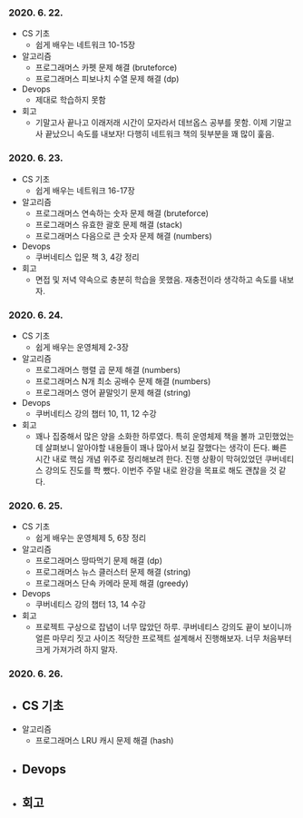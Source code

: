 ### 2020. 6. 22.
- CS 기초
    - 쉽게 배우는 네트워크 10-15장
- 알고리즘
    - 프로그래머스 카펫 문제 해결 (bruteforce)
    - 프로그래머스 피보나치 수열 문제 해결 (dp)
- Devops
    - 제대로 학습하지 못함
- 회고
    - 기말고사 끝나고 이래저래 시간이 모자라서 데브옵스 공부를 못함. 이제 기말고사 끝났으니 속도를 내보자! 다행히 네트워크 책의 뒷부분을 꽤 많이 훑음.

### 2020. 6. 23.
- CS 기초
    - 쉽게 배우는 네트워크 16-17장
- 알고리즘
    - 프로그래머스 연속하는 숫자 문제 해결 (bruteforce)
    - 프로그래머스 유효한 괄호 문제 해결 (stack)
    - 프로그래머스 다음으로 큰 숫자 문제 해결 (numbers)
- Devops
    - 쿠버네티스 입문 책 3, 4강 정리
- 회고
    - 면접 및 저녁 약속으로 충분히 학습을 못했음. 재충전이라 생각하고 속도를 내보자.

### 2020. 6. 24.
- CS 기초
    - 쉽게 배우는 운영체제 2-3장
- 알고리즘
    - 프로그래머스 행렬 곱 문제 해결 (numbers)
    - 프로그래머스 N개 최소 공배수 문제 해결 (numbers)
    - 프로그래머스 영어 끝말잇기 문제 해결 (string)
- Devops
    - 쿠버네티스 강의 챕터 10, 11, 12 수강
- 회고
    - 꽤나 집중해서 많은 양을 소화한 하루였다. 특히 운영체제 책을 볼까 고민했었는데 살펴보니 알아야할 내용들이 꽤나 많아서 보길 잘했다는 생각이 든다. 빠른 시간 내로 핵심 개념 위주로 정리해보려 한다. 진행 상황이 막혀있었던 쿠버네티스 강의도 진도를 쫙 뺐다. 이번주 주말 내로 완강을 목표로 해도 괜찮을 것 같다.

### 2020. 6. 25.
- CS 기초
    - 쉽게 배우는 운영체제 5, 6장 정리
- 알고리즘
    - 프로그래머스 땅따먹기 문제 해결 (dp)
    - 프로그래머스 뉴스 클러스터 문제 해결 (string)
    - 프로그래머스 단속 카메라 문제 해결 (greedy)
- Devops
    - 쿠버네티스 강의 챕터 13, 14 수강
- 회고
    - 프로젝트 구상으로 잡념이 너무 많았던 하루. 쿠버네티스 강의도 끝이 보이니까 얼른 마무리 짓고 사이즈 적당한 프로젝트 설계해서 진행해보자. 너무 처음부터 크게 가져가려 하지 말자.

### 2020. 6. 26.
- CS 기초
    - 
- 알고리즘
    - 프로그래머스 LRU 캐시 문제 해결 (hash)
- Devops
    - 
- 회고
    - 

